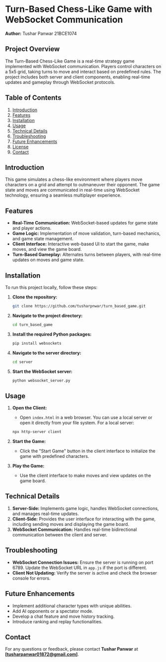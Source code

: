 # Turn-Based Chess-Like Game with WebSocket Communication

**Author:** Tushar Panwar 21BCE1074

## Project Overview

The Turn-Based Chess-Like Game is a real-time strategy game implemented with WebSocket communication. Players control characters on a 5x5 grid, taking turns to move and interact based on predefined rules. The project includes both server and client components, enabling real-time updates and gameplay through WebSocket protocols.

## Table of Contents

1. [Introduction](#introduction)
2. [Features](#features)
3. [Installation](#installation)
4. [Usage](#usage)
5. [Technical Details](#technical-details)
6. [Troubleshooting](#troubleshooting)
7. [Future Enhancements](#future-enhancements)
8. [License](#license)
9. [Contact](#contact)

## Introduction

This game simulates a chess-like environment where players move characters on a grid and attempt to outmaneuver their opponent. The game state and moves are communicated in real-time using WebSocket technology, ensuring a seamless multiplayer experience.

## Features

- **Real-Time Communication:** WebSocket-based updates for game state and player actions.
- **Game Logic:** Implementation of move validation, turn-based mechanics, and game state management.
- **Client Interface:** Interactive web-based UI to start the game, make moves, and view the game board.
- **Turn-Based Gameplay:** Alternates turns between players, with real-time updates on moves and game state.

## Installation

To run this project locally, follow these steps:

1. **Clone the repository:**
    ```bash
    git clone https://github.com/tusharpnwar/turn_based_game.git
    ```
2. **Navigate to the project directory:**
    ```bash
    cd turn_based_game
    ```
3. **Install the required Python packages:**
    ```bash
    pip install websockets
    ```
4. **Navigate to the server directory:**
    ```bash
    cd server
    ```
5. **Start the WebSocket server:**
    ```bash
    python websocket_server.py
    ```

## Usage

1. **Open the Client:**
    - Open `index.html` in a web browser. You can use a local server or open it directly from your file system. For a local server:
    ```bash
    npx http-server client
    ```

2. **Start the Game:**
    - Click the "Start Game" button in the client interface to initialize the game with predefined characters.

3. **Play the Game:**
    - Use the client interface to make moves and view updates on the game board.

## Technical Details

1. **Server-Side:** Implements game logic, handles WebSocket connections, and manages real-time updates.
2. **Client-Side:** Provides the user interface for interacting with the game, including sending moves and displaying the game board.
3. **WebSocket Communication:** Handles real-time bidirectional communication between the client and server.

## Troubleshooting

- **WebSocket Connection Issues:** Ensure the server is running on port 6789. Update the WebSocket URL in `app.js` if the port is different.
- **Client Not Updating:** Verify the server is active and check the browser console for errors.

## Future Enhancements

- Implement additional character types with unique abilities.
- Add AI opponents or a spectator mode.
- Develop a chat feature and move history tracking.
- Introduce ranking and replay functionalities.


## Contact

For any questions or feedback, please contact **Tushar Panwar** at **[tusharpanwar01872@gmail.com]**.
